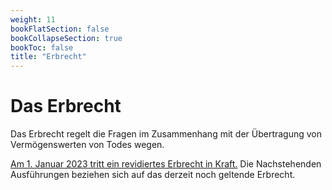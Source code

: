 ```yaml
---
weight: 11
bookFlatSection: false
bookCollapseSection: true
bookToc: false
title: "Erbrecht"
---
```


# Das Erbrecht

Das Erbrecht regelt die Fragen im Zusammenhang mit der Übertragung von
Vermögenswerten von Todes wegen.

[Am 1. Januar 2023 tritt ein revidiertes Erbrecht in Kraft.](https://www.admin.ch/gov/de/start/dokumentation/medienmitteilungen.msg-id-83570.html) Die
Nachstehenden Ausführungen beziehen sich auf das derzeit noch geltende
Erbrecht.